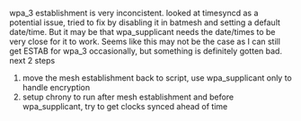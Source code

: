 wpa_3 establishment is very inconcistent.
looked at timesyncd as a potential issue, tried to fix by disabling it in batmesh and setting a default date/time. But it may be that
wpa_supplicant needs the date/times to be very close for it to work. Seems like this may not be the case
as I can still get ESTAB for wpa_3 occasionally, but something is definitely gotten bad.
next 2 steps
1. move the mesh establishment back to script, use wpa_supplicant only to handle encryption
2. setup chrony to run after mesh establishment and before wpa_supplicant, try to get clocks synced ahead of time
